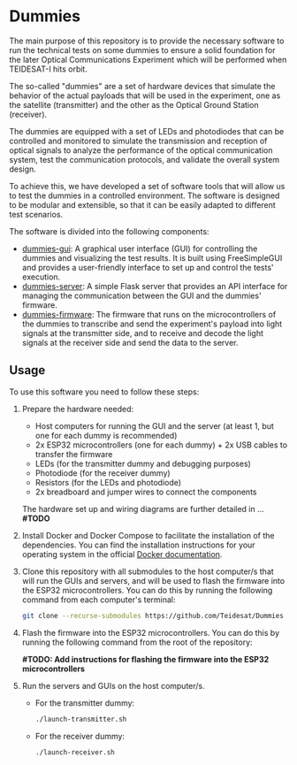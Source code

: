# Dummies

The main purpose of this repository is to provide the necessary software to run the technical tests on some dummies to ensure a solid foundation for the later Optical Communications Experiment which will be performed when TEIDESAT-I hits orbit.

The so-called "dummies" are a set of hardware devices that simulate the behavior of the actual payloads that will be used in the experiment, one as the  satellite (transmitter) and the other as the Optical Ground Station (receiver).

The dummies are equipped with a set of LEDs and photodiodes that can be controlled and monitored to simulate the transmission and reception of optical signals to analyze the performance of the optical communication system, test the communication protocols, and validate the overall system design.

To achieve this, we have developed a set of software tools that will allow us to test the dummies in a controlled environment. The software is designed to be modular and extensible, so that it can be easily adapted to different test scenarios.

The software is divided into the following components:
- [dummies-gui](https://github.com/Teidesat/dummies-gui): A graphical user interface (GUI) for controlling the dummies and visualizing the test results. It is built using FreeSimpleGUI and provides a user-friendly interface to set up and control the tests' execution.
- [dummies-server](https://github.com/Teidesat/dummies-server): A simple Flask server that provides an API interface for managing the communication between the GUI and the dummies' firmware.
- [dummies-firmware](https://github.com/Teidesat/dummies-firmware): The firmware that runs on the microcontrollers of the dummies to transcribe and send the experiment's payload into light signals at the transmitter side, and to receive and decode the light signals at the receiver side and send the data to the server.

## Usage
To use this software you need to follow these steps:

1. Prepare the hardware needed:
   - Host computers for running the GUI and the server (at least 1, but one for each dummy is recommended)
   - 2x ESP32 microcontrollers (one for each dummy) + 2x USB cables to transfer the firmware
   - LEDs (for the transmitter dummy and debugging purposes)
   - Photodiode (for the receiver dummy)
   - Resistors (for the LEDs and photodiode)
   - 2x breadboard and jumper wires to connect the components

   The hardware set up and wiring diagrams are further detailed in ... **#TODO**

2. Install Docker and Docker Compose to facilitate the installation of the dependencies. You can find the installation instructions for your operating system in the official [Docker documentation](https://docs.docker.com/engine/install/).
   
3. Clone this repository with all submodules to the host computer/s that will run the GUIs and servers, and will be used to flash the firmware into the ESP32 microcontrollers. You can do this by running the following command from each computer's terminal:

   ```bash
   git clone --recurse-submodules https://github.com/Teidesat/Dummies
   ```

4. Flash the firmware into the ESP32 microcontrollers. You can do this by running the following command from the root of the repository:

   **#TODO: Add instructions for flashing the firmware into the ESP32 microcontrollers**

5. Run the servers and GUIs on the host computer/s.

   - For the transmitter dummy: 

      ```bash
      ./launch-transmitter.sh
      ```

   - For the receiver dummy:

      ```bash
      ./launch-receiver.sh
      ```
